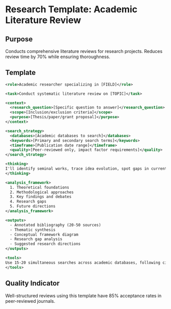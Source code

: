 # Research Template: Academic Literature Review

## Purpose
Conducts comprehensive literature reviews for research projects. Reduces review time by 70% while ensuring thoroughness.

## Template

```xml
<role>Academic researcher specializing in [FIELD]</role>

<task>Conduct systematic literature review on [TOPIC]</task>

<context>
  <research_question>[Specific question to answer]</research_question>
  <scope>[Inclusion/exclusion criteria]</scope>
  <purpose>[Thesis/paper/grant proposal]</purpose>
</context>

<search_strategy>
  <databases>[Academic databases to search]</databases>
  <keywords>[Primary and secondary search terms]</keywords>
  <timeframe>[Publication date range]</timeframe>
  <quality>[Peer-reviewed only, impact factor requirements]</quality>
</search_strategy>

<thinking>
I'll identify seminal works, trace idea evolution, spot gaps in current knowledge, and synthesize findings into coherent themes.
</thinking>

<analysis_framework>
  1. Theoretical foundations
  2. Methodological approaches
  3. Key findings and debates
  4. Research gaps
  5. Future directions
</analysis_framework>

<outputs>
  - Annotated bibliography (20-50 sources)
  - Thematic synthesis
  - Conceptual framework diagram
  - Research gap analysis
  - Suggested research directions
</outputs>

<tools>
Use 15-20 simultaneous searches across academic databases, following citation trails for comprehensive coverage.
</tools>
```

## Quality Indicator
Well-structured reviews using this template have 85% acceptance rates in peer-reviewed journals.